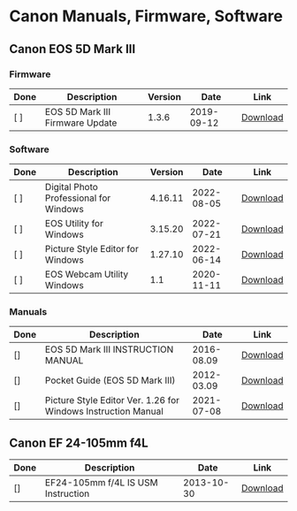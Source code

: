 # Canon Manuals, Firmware, Software

## Canon EOS 5D Mark III

### Firmware

| Done | Description | Version | Date | Link |
|------|-------------|---------|------|------|
| [ ] | EOS 5D Mark III Firmware Update | 1.3.6 | 2019-09-12 | [Download](https://pdisp01.c-wss.com/gdl/WWUFORedirectTarget.do?id=MDQwMDAwNTAyNjAx&cmp=ABR&lang=EN) |

### Software

| Done | Description | Version | Date | Link |
|------|-------------|---------|------|------|
| [ ] | Digital Photo Professional for Windows | 4.16.11 | 2022-08-05 | [Download](https://pdisp01.c-wss.com/gdl/WWUFORedirectSerialTarget.do?id=NGE4MjFmNWRk&cmp=ABR&lang=EN) |
| [ ] | EOS Utility for Windows | 3.15.20 | 2022-07-21 | [Download](https://pdisp01.c-wss.com/gdl/WWUFORedirectTarget.do?id=MDIwMDAwNjY2MDAx&cmp=ABR&lang=EN) |
| [ ] | Picture Style Editor for Windows | 1.27.10 | 2022-06-14 | [Download](https://pdisp01.c-wss.com/gdl/WWUFORedirectTarget.do?id=MDIwMDAwNjYzMzAx&cmp=ABR&lang=EN) |
| [ ] | EOS Webcam Utility Windows | 1.1 | 2020-11-11 | [Download](https://downloads.canon.com/webcam/EOSWebcamUtility-WIN1.1.zip) |

### Manuals

| Done |  Description |  Date | Link |
|---|---|---|---|
| []  | EOS 5D Mark III INSTRUCTION MANUAL | 2016-08.09 | [Download](https://pdisp01.c-wss.com/gdl/WWUFORedirectTarget.do?id=MDMwMDAwNzM0ODA2&cmp=ABR&lang=EN) |
| []  | Pocket Guide (EOS 5D Mark III) | 2012-03.09 | [Download](https://pdisp01.c-wss.com/gdl/WWUFORedirectTarget.do?id=MDMwMDAwNzM1MzAx&cmp=ABR&lang=EN) |
| []  | Picture Style Editor Ver. 1.26 for Windows Instruction Manual | 2021-07-08| [Download](https://pdisp01.c-wss.com/gdl/WWUFORedirectTarget.do?id=MDMwMDA0MDI3NjAy&cmp=ABR&lang=EN)  |

## Canon EF 24-105mm f4L

| Done | Description | Date | Link |
|---|---|---|---|
| []  | EF24-105mm f/4L IS USM Instruction | 2013-10-30 | [Download](https://www.usa.canon.com/support/p/ef-24-105mm-f/4l-is-usm#idReference%3Dmanuals) |
